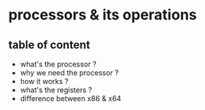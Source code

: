 # processors & its operations 

## table of content
- what's the processor ?
- why we need the processor ?
- how it works ?
- what's the registers ? 
- difference between x86 & x64 